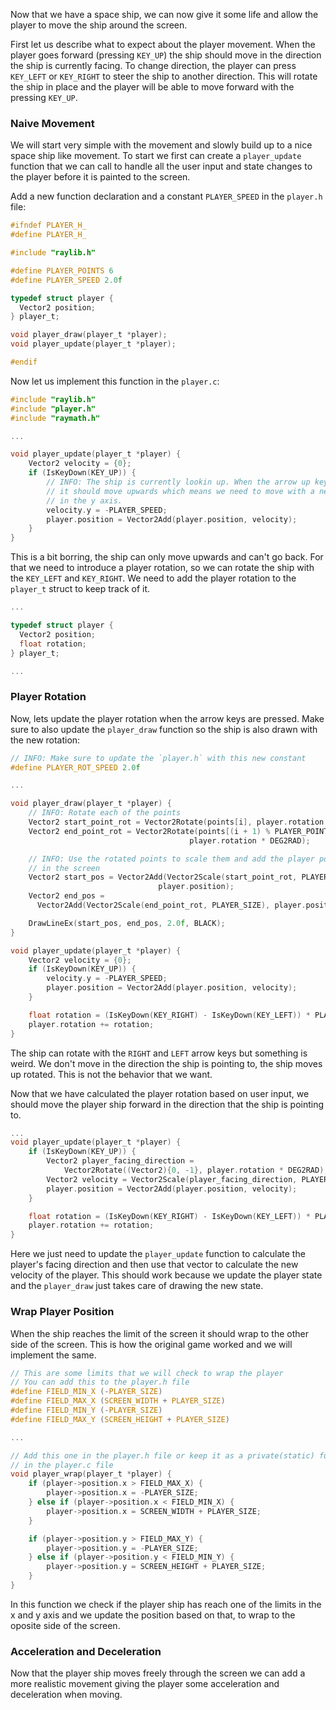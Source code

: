 Now that we have a space ship, we can now give it some life and allow the player
to move the ship around the screen.

First let us describe what to expect about the player movement.
When the player goes forward (pressing `KEY_UP`) the ship should move in the direction
the ship is currently facing. To change direction, the player can press `KEY_LEFT` or `KEY_RIGHT`
to steer the ship to another direction. This will rotate the ship in place and the player
will be able to move forward with the pressing `KEY_UP`.

### Naive Movement

We will start very simple with the movement and slowly build up to a nice space ship like
movement. To start we first can create a `player_update` function that we can call to handle
all the user input and state changes to the player before it is painted to the screen.

Add a new function declaration and a constant `PLAYER_SPEED` in the `player.h` file:

```c
#ifndef PLAYER_H_
#define PLAYER_H_

#include "raylib.h"

#define PLAYER_POINTS 6
#define PLAYER_SPEED 2.0f

typedef struct player {
  Vector2 position;
} player_t;

void player_draw(player_t *player);
void player_update(player_t *player);

#endif
```

Now let us implement this function in the `player.c`:

```c
#include "raylib.h"
#include "player.h"
#include "raymath.h"

...

void player_update(player_t *player) {
    Vector2 velocity = {0};
    if (IsKeyDown(KEY_UP)) {
        // INFO: The ship is currently lookin up. When the arrow up key is pressed
        // it should move upwards which means we need to move with a negative velocity
        // in the y axis.
        velocity.y = -PLAYER_SPEED;
        player.position = Vector2Add(player.position, velocity);
    }
}
```

This is a bit borring, the ship can only move upwards and can't go back. For that we need
to introduce a player rotation, so we can rotate the ship with the `KEY_LEFT` and `KEY_RIGHT`.
We need to add the player rotation to the `player_t` struct to keep track of it.

```c
...

typedef struct player {
  Vector2 position;
  float rotation;
} player_t;

...
```

### Player Rotation

Now, lets update the player rotation when the arrow keys are pressed. Make sure to also
update the `player_draw` function so the ship is also drawn with the new rotation:

```c
// INFO: Make sure to update the `player.h` with this new constant
#define PLAYER_ROT_SPEED 2.0f

...

void player_draw(player_t *player) {
    // INFO: Rotate each of the points
    Vector2 start_point_rot = Vector2Rotate(points[i], player.rotation * DEG2RAD);
    Vector2 end_point_rot = Vector2Rotate(points[(i + 1) % PLAYER_POINTS],
                                        player.rotation * DEG2RAD);

    // INFO: Use the rotated points to scale them and add the player position
    // in the screen
    Vector2 start_pos = Vector2Add(Vector2Scale(start_point_rot, PLAYER_SIZE),
                                 player.position);
    Vector2 end_pos =
      Vector2Add(Vector2Scale(end_point_rot, PLAYER_SIZE), player.position);

    DrawLineEx(start_pos, end_pos, 2.0f, BLACK);
}

void player_update(player_t *player) {
    Vector2 velocity = {0};
    if (IsKeyDown(KEY_UP)) {
        velocity.y = -PLAYER_SPEED;
        player.position = Vector2Add(player.position, velocity);
    }

    float rotation = (IsKeyDown(KEY_RIGHT) - IsKeyDown(KEY_LEFT)) * PLAYER_ROT_SPEED;
    player.rotation += rotation;
}
```

The ship can rotate with the `RIGHT` and `LEFT` arrow keys but something is weird. We don't
move in the direction the ship is pointing to, the ship moves up rotated. This is
not the behavior that we want.

Now that we have calculated the player rotation based on user input, we should move
the player ship forward in the direction that the ship is pointing to.

```c
...
void player_update(player_t *player) {
    if (IsKeyDown(KEY_UP)) {
        Vector2 player_facing_direction =
            Vector2Rotate((Vector2){0, -1}, player.rotation * DEG2RAD);
        Vector2 velocity = Vector2Scale(player_facing_direction, PLAYER_SPEED);
        player.position = Vector2Add(player.position, velocity);
    }

    float rotation = (IsKeyDown(KEY_RIGHT) - IsKeyDown(KEY_LEFT)) * PLAYER_ROT_SPEED;
    player.rotation += rotation;
}
```

Here we just need to update the `player_update` function to calculate the player's facing direction and then use that vector to calculate the new velocity of the player.
This should work because we update the player state and the `player_draw` just takes care of drawing the new state.

### Wrap Player Position

When the ship reaches the limit of the screen it should wrap to the other side of the screen. This is how the original game worked and we will implement the same.

```c
// This are some limits that we will check to wrap the player
// You can add this to the player.h file
#define FIELD_MIN_X (-PLAYER_SIZE)
#define FIELD_MAX_X (SCREEN_WIDTH + PLAYER_SIZE)
#define FIELD_MIN_Y (-PLAYER_SIZE)
#define FIELD_MAX_Y (SCREEN_HEIGHT + PLAYER_SIZE)

...

// Add this one in the player.h file or keep it as a private(static) function
// in the player.c file
void player_wrap(player_t *player) {
    if (player->position.x > FIELD_MAX_X) {
        player->position.x = -PLAYER_SIZE;
    } else if (player->position.x < FIELD_MIN_X) {
        player->position.x = SCREEN_WIDTH + PLAYER_SIZE;
    }

    if (player->position.y > FIELD_MAX_Y) {
        player->position.y = -PLAYER_SIZE;
    } else if (player->position.y < FIELD_MIN_Y) {
        player->position.y = SCREEN_HEIGHT + PLAYER_SIZE;
    }
}
```

In this function we check if the player ship has reach one of the limits in the 
x and y axis and we update the position based on that, to wrap to the oposite side
of the screen.

### Acceleration and Deceleration

Now that the player ship moves freely through the screen we can add a more realistic
movement giving the player some acceleration and deceleration when moving.
